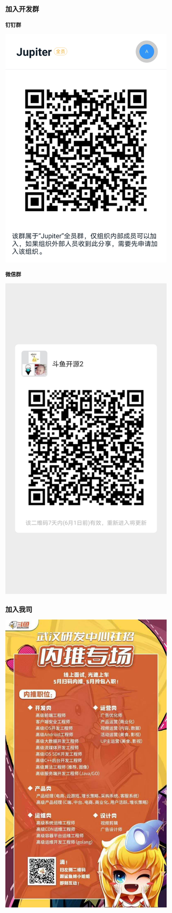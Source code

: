 ## 加入开发群
### 钉钉群
![image](../static/join/jupiter-join-dingding.jpg)
### 微信群
![image](../static/join/jupiter-join-wechat.png)

## 加入我司
![image](../static/join/join1.jpg)
